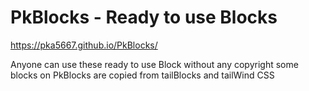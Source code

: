 # PkBlocks - Ready to use Blocks

https://pka5667.github.io/PkBlocks/

Anyone can use these ready to use Block without any copyright
some blocks on PkBlocks are copied from tailBlocks and tailWind CSS
